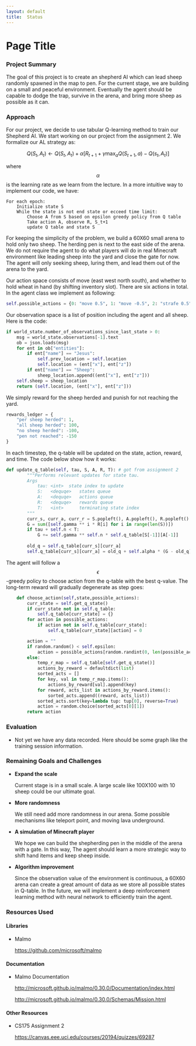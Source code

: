 ```yaml
---
layout: default
title:  Status
---
```


# Page Title

### Project Summary

The goal of this project is to create an shepherd AI which can lead sheep randomly spawned in the map to pen. For the current stage, we are building on a small and peaceful environment. Eventually the agent should be capable to dodge the trap, survive in the arena, and bring more sheep as possible as it can.

### Approach

For our project,  we decide to use tabular Q-learning method to train our Shepherd AI. We start working on our project from the assignment 2. We formalize our AL strategy as:

$$
Q(S_t, A_t)\leftarrow Q(S_t, A_t) + \alpha[R_{t+1} + \gamma\max_a Q(S_{t+1},a)- Q(s_t, A_t)]
$$

where $$\alpha$$ is the learning rate as we learn from the lecture. In a more intuitive way to implement our code, we have:


```
For each epoch:
	Initialize state S
	While the state is not end state or ecceed time limit:
		Choose A from S based on epsilon greedy policy from Q table
		Take action A, observe R, S_t+1
		update Q table and state S
```

For keeping the simplicity of the problem, we build a 60X60 small arena to hold only two sheep. The herding pen is next to the east side of the arena. We do not require the agent to do what players will do in real Minecraft environment like leading sheep into the yard and close the gate for now. The agent will only seeking sheep, luring them, and lead them out of the arena to the yard.

Our action space consists of move (east west north south), and whether to hold wheat in hand (by shifting inventory slot). There are  six actions in total. In the agent class we implement as following:

```python
self.possible_actions = {0: "move 0.5", 1: "move -0.5", 2: "strafe 0.5", 3: "strafe -0.5", 4: "hotbar.2 1", 5: "hotbar.1 1"}
```

Our observation space is a list of position including the agent and all sheep. Here is the code:

```python
if world_state.number_of_observations_since_last_state > 0:
    msg = world_state.observations[-1].text
    ob = json.loads(msg)
    for ent in ob["entities"]:
        if ent["name"] == "Jesus":
            self.prev_location = self.location
            self.location = (ent["x"], ent["z"])
        if ent["name"] == "Sheep":
            sheep_location.append((ent["x"], ent["z"]))
    self.sheep = sheep_location
    return (self.location, (ent["x"], ent["z"]))
```

We simply reward for the sheep herded and punish for not reaching the yard.

```python
rewards_ledger = {
    "per sheep herded": 1,
    "all sheep herded": 100,
    "no sheep herded": -100,
    "pen not reached": -150
}
```

In each timestep, the q-table will be updated on the state, action, reward, and time. The code below show how it works:

```python
def update_q_table(self, tau, S, A, R, T): # got from assignment 2
        """Performs relevant updates for state tau.
        Args
            tau: <int>  state index to update
            S:   <dequqe>   states queue
            A:   <dequqe>   actions queue
            R:   <dequqe>   rewards queue
            T:   <int>      terminating state index
        """
        curr_s, curr_a, curr_r = S.popleft(), A.popleft(), R.popleft()
        G = sum([self.gamma ** i * R[i] for i in range(len(S))])
        if tau + self.n < T:
            G += self.gamma ** self.n * self.q_table[S[-1]][A[-1]]
            
        old_q = self.q_table[curr_s][curr_a]
        self.q_table[curr_s][curr_a] = old_q + self.alpha * (G - old_q)
```

The agent will follow a $$\epsilon$$-greedy policy to choose action from the q-table with the best q-value. The long-term reward will gradually degenerate as step goes: 

```python
    def choose_action(self,state,possible_actions):
        curr_state = self.get_q_state()
        if curr_state not in self.q_table:
            self.q_table[curr_state] = {}
        for action in possible_actions:
            if action not in self.q_table[curr_state]:
                self.q_table[curr_state][action] = 0

        action = ""
        if random.random() < self.epsilon: 
            action = possible_actions[random.randint(0, len(possible_actions)-1)]
        else: 
            temp_r_map = self.q_table[self.get_q_state()]
            actions_by_reward = defaultdict(list)
            sorted_acts = []
            for key, val in temp_r_map.items():
                actions_by_reward[val].append(key)
            for reward, acts_list in actions_by_reward.items():
                sorted_acts.append((reward, acts_list))
            sorted_acts.sort(key=lambda tup: tup[0], reverse=True)
            action = random.choice(sorted_acts[0][1])
        return action    
```

### Evaluation

- Not yet we have any data recorded. Here should be some graph like the training session information.

### Remaining Goals and Challenges

- **Expand the scale**

  Current stage is in a small scale. A large scale like 100X100 with 10 sheep could be our ultimate goal.

- **More randomness**

  We still need add more randomness in our arena. Some possible mechanisms like teleport point, and moving lava underground.

- **A simulation of Minecraft player**

  We hope we can build the shepherding pen in the middle of the arena with a gate. In this way, The agent should learn a more strategic way to shift hand items and keep sheep inside.

- **Algorithm improvement**

  Since the observation value of the environment is continuous, a 60X60 arena can create a great amount of data as we store all possible states in Q-table.  In the future, we will implement a deep reinforcement learning method with neural network to efficiently train the agent.

### Resources Used

#### Libraries

- Malmo

   https://github.com/microsoft/malmo

#### Documentation

- Malmo Documentation

  http://microsoft.github.io/malmo/0.30.0/Documentation/index.html

  http://microsoft.github.io/malmo/0.30.0/Schemas/Mission.html

#### Other Resources

- CS175 Assignment 2

   https://canvas.eee.uci.edu/courses/20194/quizzes/69287
